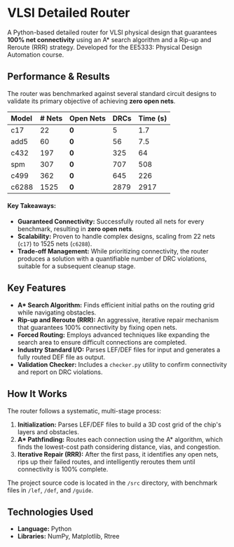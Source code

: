 # VLSI Detailed Router

A Python-based detailed router for VLSI physical design that guarantees **100% net connectivity** using an A* search algorithm and a Rip-up and Reroute (RRR) strategy. Developed for the EE5333: Physical Design Automation course.

## Performance & Results

The router was benchmarked against several standard circuit designs to validate its primary objective of achieving **zero open nets**.

| Model | # Nets | Open Nets | DRCs | Time (s) |
| :--- | :--- | :--- | :--- | :--- |
| c17 | 22 | **0** | 5 | 1.7 |
| add5 | 60 | **0** | 56 | 7.5 |
| c432 | 197 | **0** | 325 | 64 |
| spm | 307 | **0** | 707 | 508 |
| c499 | 362 | **0** | 645 | 226 |
| c6288 | 1525 | **0** | 2879 | 2917 |

#### Key Takeaways:
* **Guaranteed Connectivity:** Successfully routed all nets for every benchmark, resulting in **zero open nets**.
* **Scalability:** Proven to handle complex designs, scaling from 22 nets (`c17`) to 1525 nets (`c6288`).
* **Trade-off Management:** While prioritizing connectivity, the router produces a solution with a quantifiable number of DRC violations, suitable for a subsequent cleanup stage.

##  Key Features

* **A\* Search Algorithm:** Finds efficient initial paths on the routing grid while navigating obstacles.
* **Rip-up and Reroute (RRR):** An aggressive, iterative repair mechanism that guarantees 100% connectivity by fixing open nets.
* **Forced Routing:** Employs advanced techniques like expanding the search area to ensure difficult connections are completed.
* **Industry Standard I/O:** Parses LEF/DEF files for input and generates a fully routed DEF file as output.
* **Validation Checker:** Includes a `checker.py` utility to confirm connectivity and report on DRC violations.

## How It Works

The router follows a systematic, multi-stage process:

1.  **Initialization:** Parses LEF/DEF files to build a 3D cost grid of the chip's layers and obstacles.
2.  **A\* Pathfinding:** Routes each connection using the A\* algorithm, which finds the lowest-cost path considering distance, vias, and congestion.
3.  **Iterative Repair (RRR):** After the first pass, it identifies any open nets, rips up their failed routes, and intelligently reroutes them until connectivity is 100% complete.

The project source code is located in the `/src` directory, with benchmark files in `/lef`, `/def`, and `/guide`.

## Technologies Used

* **Language:** Python
* **Libraries:** NumPy, Matplotlib, Rtree
